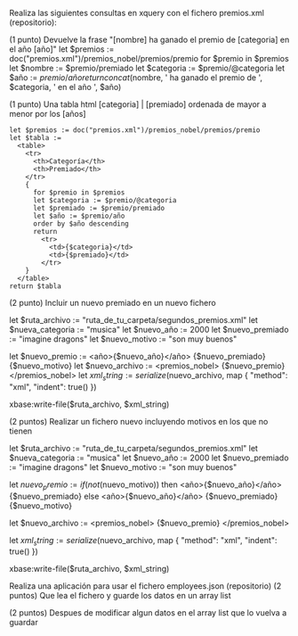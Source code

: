 Realiza las siguientes consultas en xquery con el fichero premios.xml (repositorio):

(1 punto) Devuelve la frase "[nombre] ha ganado el premio de [categoria] en el año [año]"
let $premios := doc("premios.xml")/premios_nobel/premios/premio
for $premio in $premios
let $nombre := $premio/premiado
let $categoria := $premio/@categoria
let $año := $premio/año
return concat($nombre, ' ha ganado el premio de ', $categoria, ' en el año ', $año)

(1 punto) Una tabla html [categoria] | [premiado] ordenada de mayor a menor por los [años]

```
let $premios := doc("premios.xml")/premios_nobel/premios/premio
let $tabla :=
  <table>
    <tr>
      <th>Categoría</th>
      <th>Premiado</th>
    </tr>
    {
      for $premio in $premios
      let $categoria := $premio/@categoria
      let $premiado := $premio/premiado
      let $año := $premio/año
      order by $año descending
      return
        <tr>
          <td>{$categoria}</td>
          <td>{$premiado}</td>
        </tr>
    }
  </table>
return $tabla
```

(2 punto) Incluir un nuevo premiado en un nuevo fichero

let $ruta_archivo := "ruta_de_tu_carpeta/segundos_premios.xml"
let $nueva_categoria := "musica"
let $nuevo_año := 2000
let $nuevo_premiado := "imagine dragons"
let $nuevo_motivo := "son muy buenos"

let $nuevo_premio := <premio categoria="{$nueva_categoria}">
                        <año>{$nuevo_año}</año>
                        <premiado>{$nuevo_premiado}</premiado>
                        <motivo>{$nuevo_motivo}</motivo>
                    </premio>
let $nuevo_archivo := <premios_nobel>
                        <premios>{$nuevo_premio}</premios>
                      </premios_nobel>
let $xml_string := serialize($nuevo_archivo, map { "method": "xml", "indent": true() })

xbase:write-file($ruta_archivo, $xml_string)


(2 puntos) Realizar un fichero nuevo incluyendo motivos en los que no tienen

let $ruta_archivo := "ruta_de_tu_carpeta/segundos_premios.xml"
let $nueva_categoria := "musica"
let $nuevo_año := 2000
let $nuevo_premiado := "imagine dragons"
let $nuevo_motivo := "son muy buenos"

let $nuevo_premio :=
  if (not($nuevo_motivo))
  then
    <premio categoria="{$nueva_categoria}">
      <año>{$nuevo_año}</año>
      <premiado>{$nuevo_premiado}</premiado>
    </premio>
  else
    <premio categoria="{$nueva_categoria}">
      <año>{$nuevo_año}</año>
      <premiado>{$nuevo_premiado}</premiado>
      <motivo>{$nuevo_motivo}</motivo>
    </premio>

let $nuevo_archivo :=
  <premios_nobel>
    <premios>
      {$nuevo_premio}
    </premios>
  </premios_nobel>

let $xml_string := serialize($nuevo_archivo, map { "method": "xml", "indent": true() })

xbase:write-file($ruta_archivo, $xml_string)

Realiza una aplicación para usar el fichero employees.json (repositorio)
(2 puntos) Que lea el fichero y guarde los datos en un array list

(2 puntos) Despues de modificar algun datos en el array list que lo vuelva a guardar